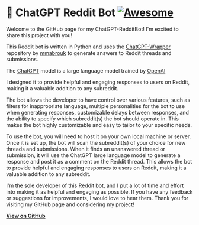 # 🤖 ChatGPT Reddit Bot [![Awesome](https://cdn.rawgit.com/sindresorhus/awesome/d7305f38d29fed78fa85652e3a63e154dd8e8829/media/badge.svg)](https://github.com/sindresorhus/awesome)

Welcome to the GitHub page for my ChatGPT-RedditBot! I'm excited to share this project with you!

This Reddit bot is written in Python and uses the [ChatGPT-Wrapper](https://github.com/mmabrouk/chatgpt-wrapper) repository by [mmabrouk](https://github.com/mmabrouk/) to generate answers to Reddit threads and submissions. 

The [ChatGPT](https://chat.openai.com/chat) model is a large language model trained by [OpenAI](https://openai.com)

I designed it to provide helpful and engaging responses to users on Reddit, making it a valuable addition to any subreddit.

The bot allows the developer to have control over various features, such as filters for inappropriate language, multiple personalities for the bot to use when generating responses, customizable delays between responses, and the ability to specify which subreddit(s) the bot should operate in. This makes the bot highly customizable and easy to tailor to your specific needs.

To use the bot, you will need to host it on your own local machine or server. Once it is set up, the bot will scan the subreddit(s) of your choice for new threads and submissions. When it finds an unanswered thread or submission, it will use the ChatGPT large language model to generate a response and post it as a comment on the Reddit thread. This allows the bot to provide helpful and engaging responses to users on Reddit, making it a valuable addition to any subreddit.

I'm the sole developer of this Reddit bot, and I put a lot of time and effort into making it as helpful and engaging as possible. If you have any feedback or suggestions for improvements, I would love to hear them. Thank you for visiting my GitHub page and considering my project!

**[View on GitHub](https://github.com/PopDaddyGames/ChatGPT-RedditBot)**

